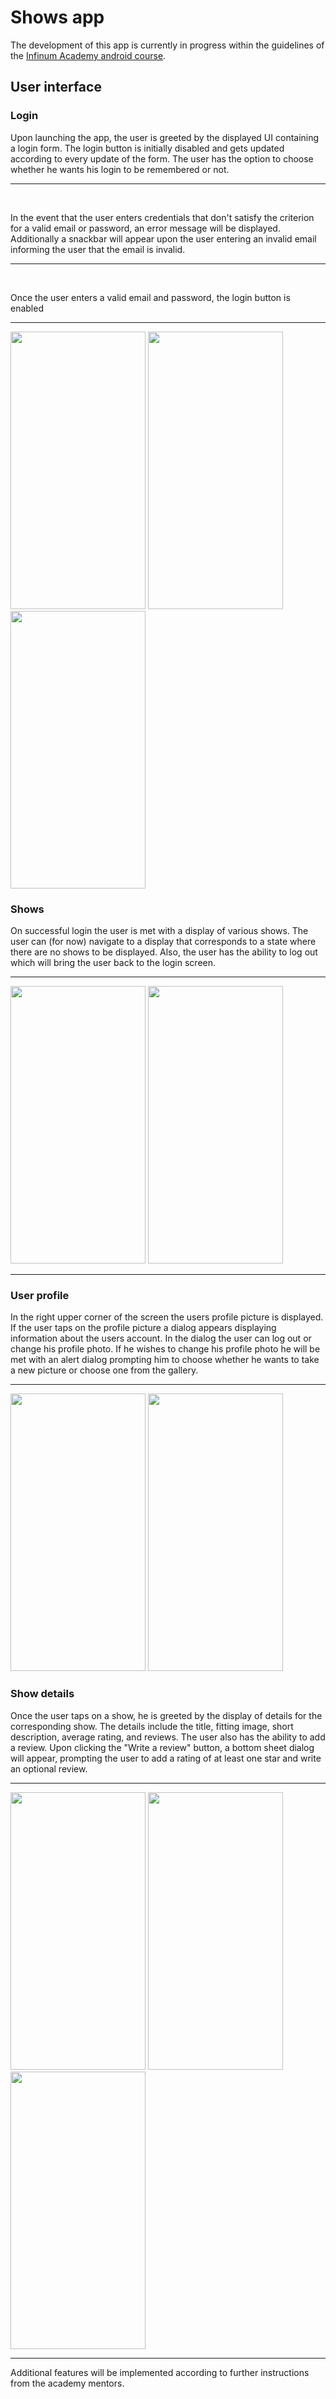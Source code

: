 # Shows app

The development of this app is currently in progress within the guidelines of 
the [Infinum Academy android course](https://infinum.academy/courses/android/).

## User interface
### Login
<div> 
    <div>
        <p>Upon launching the app, the user
            is greeted by the displayed UI
            containing a login form. The login button is initially disabled and gets updated according to every update of the form. The user has the option to choose whether he wants his login to be remembered or not.
        </p>
        <hr/>
        <br>
         <p>In the event that the user enters credentials that don't satisfy the criterion for a valid email or password, an error message will be displayed. Additionally a snackbar will appear upon the user entering an invalid email informing the user that the email is invalid.
        </p>
        <hr/>
        <br>
         <p>Once the user enters a valid email and password, the login button is enabled
        </p>
        <hr/>
        <img style="width : 216px; height: 444" src="screenshots/login_ui.png">
        <img style="width : 216px; height: 444;" src="screenshots/bad_login.png">
        <img style="width : 216px; height: 444;" src="screenshots/good_login.png">
</div>

### Shows

<div> 
    <div >
        <p>On successful login the user is met with a display of various shows. The user can (for now) navigate to a display that corresponds to a state where there are no shows to be displayed. Also, the user has the ability to log out which will bring the user back to the login screen.
        </p>
        <hr/>
    </div>
        <img style="width : 216px; height: 444" src="screenshots/shows.png">
        <img style="width : 216px; height: 444" src="screenshots/no_shows.png">
</div>

<hr/>

### User profile

<div> 
    <div >
        <p>In the right upper corner of the screen the users profile picture is displayed. If the user taps on the profile picture a dialog appears displaying information about the users account. In the dialog the user can log out or change his profile photo. If he wishes to change his profile photo he will be met with an alert dialog prompting him to choose whether he wants to take a new picture or choose one from the gallery.
        </p>
        <hr/>
    </div>
        <img style="width : 216px; height: 444" src="screenshots/user_profile.png">
        <img style="width : 216px; height: 444" src="screenshots/change_profile_picture.png">
</div>

### Show details

<div> 
    <div >
        <p>Once the user taps on a show, he is greeted by the display of details for the corresponding show. The details include the title, fitting image, short description, average rating, and reviews. The user also has the ability to add a review. Upon clicking the "Write a review" button, a bottom sheet dialog will appear, prompting the user to add a rating of at least one star and write an optional review.
        </p>
        <hr/>
    </div>
        <img style="width : 216px; height: 444" src="screenshots/showDetails1.png">
        <img style="width : 216px; height: 444" src="screenshots/showDetails2.png">
        <img style="width : 216px; height: 444" src="screenshots/add_a_review.png">
</div>
<hr/>
Additional features will be implemented according to further instructions from the academy mentors.
